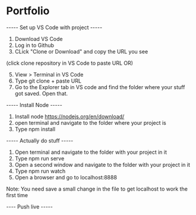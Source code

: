 # Portfolio



----- Set up VS Code with project -----
1. Download VS Code
2. Log in to Github
3. CLick "Clone or Download" and copy the URL you see

(click clone repository in VS Code to paste URL OR)

5. View > Terminal in VS Code
6. Type git clone + paste URL
7. Go to the Explorer tab in VS code and find the folder where your stuff got saved. Open that.

----- Install Node -----
1. Install node https://nodejs.org/en/download/
2. open terminal and navigate to the folder where your project is
3. Type npm install

----- Actually do stuff -----
1. Open terminal and navigate to the folder with your project in it
3. Type npm run serve
4. Open a second window and navigate to the folder with your project in it
5. Type npm run watch
6. Open a browser and go to localhost:8888

Note: You need save a small change in the file to get localhost to work the first time

---- Push live -----
